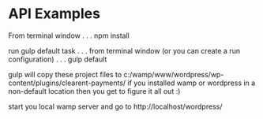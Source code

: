 # API Examples


From terminal window . . .
npm install

run gulp default task . . . from terminal window (or you can create a run configuration) . . .
gulp default

gulp will copy these project files to c:/wamp/www/wordpress/wp-content/plugins/clearent-payments/
if you installed wamp or wordpress in a non-default location then you get to figure it all out :)

start you local wamp server and go to http://localhost/wordpress/
